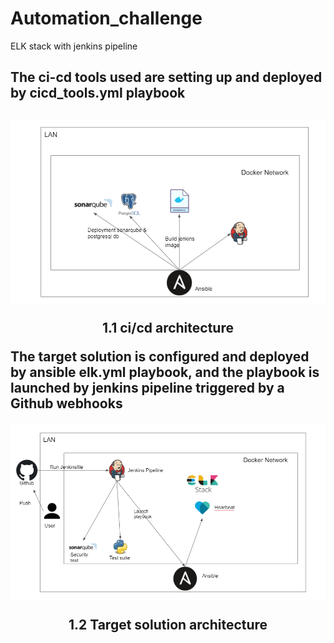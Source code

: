 # Automation_challenge
ELK stack with jenkins pipeline

<h2>The ci-cd tools used are setting up and deployed by cicd_tools.yml playbook<h2>

![alt text](https://github.com/Papekhaly/Automation_challenge/blob/main/ci-cd_tools.PNG)
<p align="center">
1.1 ci/cd architecture
</p>                        
The target solution is configured and deployed by ansible elk.yml playbook, and the playbook is launched by jenkins pipeline triggered by a Github webhooks

![alt text](https://github.com/Papekhaly/Automation_challenge/blob/main/target_solution.PNG)

<p align="center">
1.2 Target solution architecture
 </p>
